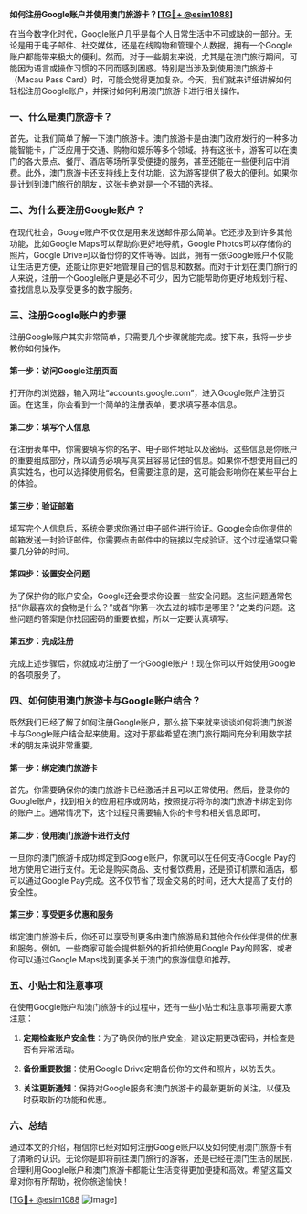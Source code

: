 **如何注册Google账户并使用澳门旅游卡？[[TG💪+ @esim1088](https://t.me/s/esim1088)]**

在当今数字化时代，Google账户几乎是每个人日常生活中不可或缺的一部分。无论是用于电子邮件、社交媒体，还是在线购物和管理个人数据，拥有一个Google账户都能带来极大的便利。然而，对于一些朋友来说，尤其是在澳门旅行期间，可能因为语言或操作习惯的不同而感到困惑。特别是当涉及到使用澳门旅游卡（Macau Pass Card）时，可能会觉得更加复杂。今天，我们就来详细讲解如何轻松注册Google账户，并探讨如何利用澳门旅游卡进行相关操作。

### 一、什么是澳门旅游卡？

首先，让我们简单了解一下澳门旅游卡。澳门旅游卡是由澳门政府发行的一种多功能智能卡，广泛应用于交通、购物和娱乐等多个领域。持有这张卡，游客可以在澳门的各大景点、餐厅、酒店等场所享受便捷的服务，甚至还能在一些便利店中消费。此外，澳门旅游卡还支持线上支付功能，这为游客提供了极大的便利。如果你是计划到澳门旅行的朋友，这张卡绝对是一个不错的选择。

### 二、为什么要注册Google账户？

在现代社会，Google账户不仅仅是用来发送邮件那么简单。它还涉及到许多其他功能，比如Google Maps可以帮助你更好地导航，Google Photos可以存储你的照片，Google Drive可以备份你的文件等等。因此，拥有一张Google账户不仅能让生活更方便，还能让你更好地管理自己的信息和数据。而对于计划在澳门旅行的人来说，注册一个Google账户更是必不可少，因为它能帮助你更好地规划行程、查找信息以及享受更多的数字服务。

### 三、注册Google账户的步骤

注册Google账户其实非常简单，只需要几个步骤就能完成。接下来，我将一步步教你如何操作。

#### 第一步：访问Google注册页面

打开你的浏览器，输入网址“accounts.google.com”，进入Google账户注册页面。在这里，你会看到一个简单的注册表单，要求填写基本信息。

#### 第二步：填写个人信息

在注册表单中，你需要填写你的名字、电子邮件地址以及密码。这些信息是你账户的重要组成部分，所以请务必填写真实且容易记住的信息。如果你不想使用自己的真实姓名，也可以选择使用假名，但需要注意的是，这可能会影响你在某些平台上的体验。

#### 第三步：验证邮箱

填写完个人信息后，系统会要求你通过电子邮件进行验证。Google会向你提供的邮箱发送一封验证邮件，你需要点击邮件中的链接以完成验证。这个过程通常只需要几分钟的时间。

#### 第四步：设置安全问题

为了保护你的账户安全，Google还会要求你设置一些安全问题。这些问题通常包括“你最喜欢的食物是什么？”或者“你第一次去过的城市是哪里？”之类的问题。这些问题的答案是你找回密码的重要依据，所以一定要认真填写。

#### 第五步：完成注册

完成上述步骤后，你就成功注册了一个Google账户！现在你可以开始使用Google的各项服务了。

### 四、如何使用澳门旅游卡与Google账户结合？

既然我们已经了解了如何注册Google账户，那么接下来就来谈谈如何将澳门旅游卡与Google账户结合起来使用。这对于那些希望在澳门旅行期间充分利用数字技术的朋友来说非常重要。

#### 第一步：绑定澳门旅游卡

首先，你需要确保你的澳门旅游卡已经激活并且可以正常使用。然后，登录你的Google账户，找到相关的应用程序或网站，按照提示将你的澳门旅游卡绑定到你的账户上。通常情况下，这个过程只需要输入你的卡号和相关信息即可。

#### 第二步：使用澳门旅游卡进行支付

一旦你的澳门旅游卡成功绑定到Google账户，你就可以在任何支持Google Pay的地方使用它进行支付。无论是购买商品、支付餐饮费用，还是预订机票和酒店，都可以通过Google Pay完成。这不仅节省了现金交易的时间，还大大提高了支付的安全性。

#### 第三步：享受更多优惠和服务

绑定澳门旅游卡后，你还可以享受到更多由澳门旅游局和其他合作伙伴提供的优惠和服务。例如，一些商家可能会提供额外的折扣给使用Google Pay的顾客，或者你可以通过Google Maps找到更多关于澳门的旅游信息和推荐。

### 五、小贴士和注意事项

在使用Google账户和澳门旅游卡的过程中，还有一些小贴士和注意事项需要大家注意：

1. **定期检查账户安全性**：为了确保你的账户安全，建议定期更改密码，并检查是否有异常活动。
   
2. **备份重要数据**：使用Google Drive定期备份你的文件和照片，以防丢失。

3. **关注更新通知**：保持对Google服务和澳门旅游卡的最新更新的关注，以便及时获取新的功能和优惠。

### 六、总结

通过本文的介绍，相信你已经对如何注册Google账户以及如何使用澳门旅游卡有了清晰的认识。无论你是即将前往澳门旅行的游客，还是已经在澳门生活的居民，合理利用Google账户和澳门旅游卡都能让生活变得更加便捷和高效。希望这篇文章对你有所帮助，祝你旅途愉快！

[[TG💪+ @esim1088](https://t.me/s/esim1088) ![Image](https://i.postimg.cc/4NQfJmqS/Snipaste-2025-05-13-00-14-12.png)]